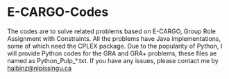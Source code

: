# E-CARGO-Codes
The codes are to solve related problems based on E-CARGO, Group Role Assignment with Constraints. 
All the problems have Java implementations, some of which need the CPLEX package. 
Due to the popularity of Python, I will provide Python codes for the GRA and GRA+ problems, these files ae named as Python_Pulp_*.txt. 
If you have any issues, please contact me by haibinz@nipissingu.ca

